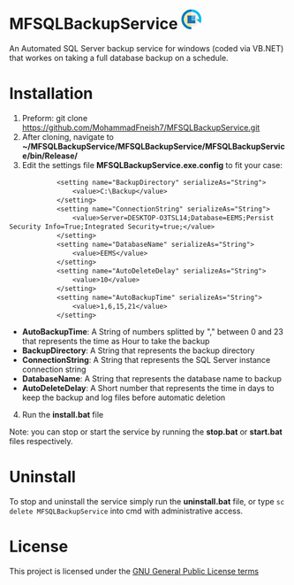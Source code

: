 # MFSQLBackupService ![Icon](https://github.com/MohammadFneish7/MFSQLBackupService/blob/master/icon_x36.png)

An Automated SQL Server backup service for windows (coded via VB.NET) that workes on taking a full database backup on a schedule.

# Installation

1. Preform: git clone https://github.com/MohammadFneish7/MFSQLBackupService.git
2. After cloning, navigate to **~/MFSQLBackupService/MFSQLBackupService/MFSQLBackupService/bin/Release/**
3. Edit the settings file **MFSQLBackupService.exe.config** to fit your case:
```
            <setting name="BackupDirectory" serializeAs="String">
                <value>C:\Backup</value>
            </setting>
            <setting name="ConnectionString" serializeAs="String">
                <value>Server=DESKTOP-O3TSL14;Database=EEMS;Persist Security Info=True;Integrated Security=true;</value>
            </setting>
            <setting name="DatabaseName" serializeAs="String">
                <value>EEMS</value>
            </setting>
            <setting name="AutoDeleteDelay" serializeAs="String">
                <value>10</value>
            </setting>
            <setting name="AutoBackupTime" serializeAs="String">
                <value>1,6,15,21</value>
            </setting>
```
  * **AutoBackupTime**: A String of numbers splitted by "," between 0 and 23 that represents the time as Hour to take the backup
  * **BackupDirectory**: A String that represents the backup directory
  * **ConnectionString**: A String that represents the SQL Server instance connection string
  * **DatabaseName**:  A String that represents the database name to backup
  * **AutoDeleteDelay**:  A Short number that represents the time in days to keep the backup and log files before automatic deletion

4. Run the **install.bat** file

Note: you can stop or start the service by running the **stop.bat** or **start.bat** files respectively.

# Uninstall
To stop and uninstall the service simply run the **uninstall.bat** file, or type ```sc delete MFSQLBackupService``` into cmd with administrative access.

  # License
This project is licensed under the [GNU General Public License terms][1]
    
    
[1]: https://github.com/MohammadFneish7/MFSQLBackupService/blob/master/LICENSE.
  
